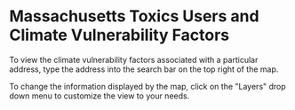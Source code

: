 # Massachusetts Toxics Users and Climate Vulnerability Factors

To view the climate vulnerability factors associated with a particular address, type the address into the search bar on the top right of the map.

To change the information displayed by the map, click on the "Layers" drop down menu to customize the view to your needs.

